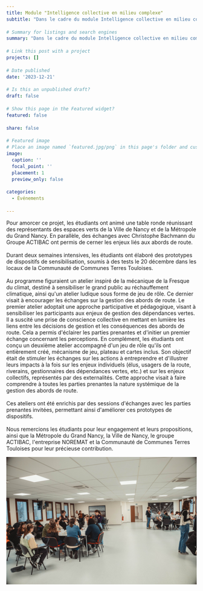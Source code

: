 ```yaml
---
title: Module "Intelligence collective en milieu complexe"
subtitle: "Dans le cadre du module Intelligence collective en milieu complexe, les étudiants de dernière année à l'ENSGSI se sont penchés sur une question clé de la chaire SAGID+ : « Comment faire émerger/co-créer avec les acteurs concernés des dispositifs de sensibilisation susceptibles d’accompagner l’évolution des perceptions/regards sur les dépendances vertes ? »"

# Summary for listings and search engines
summary: "Dans le cadre du module Intelligence collective en milieu complexe, les étudiants de dernière année à l'ENSGSI se sont penchés sur une question clé de la chaire SAGID+ : « Comment faire émerger/co-créer avec les acteurs concernés des dispositifs de sensibilisation susceptibles d’accompagner l’évolution des perceptions/regards sur les dépendances vertes ? »"

# Link this post with a project
projects: []

# Date published
date: '2023-12-21'

# Is this an unpublished draft?
draft: false

# Show this page in the Featured widget?
featured: false

share: false

# Featured image
# Place an image named `featured.jpg/png` in this page's folder and customize its options here.
image:
  caption: ''
  focal_point: ''
  placement: 1
  preview_only: false

categories:
  - Événements

---
```


Pour amorcer ce projet, les étudiants ont animé une table ronde réunissant des représentants des espaces verts de la Ville de Nancy et de la Métropole du Grand Nancy. En parallèle, des échanges avec Christophe Bachmann du Groupe ACTIBAC ont permis de cerner les enjeux liés aux abords de route. <br>
<br>
Durant deux semaines intensives, les étudiants ont élaboré des prototypes de dispositifs de sensibilisation, soumis à des tests le 20 décembre dans les locaux de la Communauté de Communes Terres Touloises. <br>
<br>
Au programme figuraient un atelier inspiré de la mécanique de la Fresque du climat, destiné à sensibiliser le grand public au réchauffement climatique, ainsi qu'un atelier ludique sous forme de jeu de rôle. Ce dernier visait à encourager les échanges sur la gestion des abords de route.
Le premier atelier adoptait une approche participative et pédagogique, visant à sensibiliser les participants aux enjeux de gestion des dépendances vertes. Il a suscité une prise de conscience collective en mettant en lumière les liens entre les décisions de gestion et les conséquences des abords de route. Cela a permis d'éclairer les parties prenantes et d'initier un premier échange concernant les perceptions.
En complément, les étudiants ont conçu un deuxième atelier accompagné d'un jeu de rôle qu'ils ont entièrement créé, mécanisme de jeu, plateau et cartes inclus. Son objectif était de stimuler les échanges sur les actions à entreprendre et d'illustrer leurs impacts à la fois sur les enjeux individuels (élus, usagers de la route, riverains, gestionnaires des dépendances vertes, etc.) et sur les enjeux collectifs, représentés par des externalités. Cette approche visait à faire comprendre à toutes les parties prenantes la nature systémique de la gestion des abords de route. <br>
<br>
Ces ateliers ont été enrichis par des sessions d'échanges avec les parties prenantes invitées, permettant ainsi d'améliorer ces prototypes de dispositifs. <br>
<br>
Nous remercions les étudiants pour leur engagement et leurs propositions, ainsi que la Métropole du Grand Nancy, la Ville de Nancy, le groupe ACTIBAC, l'entreprise NOREMAT et la Communauté de Communes Terres Touloises pour leur précieuse contribution. <br>

![vue-d-ensemble](vue-d-ensemble.jpg)